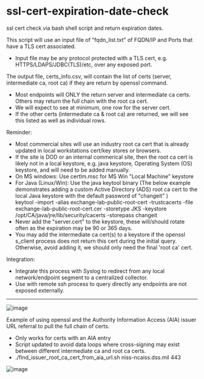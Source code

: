 # ssl-cert-expiration-date-check
ssl cert check via bash shell script and return expiration dates.

This script will use an input file of "fqdn_list.txt" of  FQDN/IP and Ports that have a TLS cert associated.
- Input file may be any protocol protected with a TLS cert, e.g. HTTPS/LDAPS/JDBC(TLS)/etc, over any exposed port.

The output file, certs_info.csv, will contain the list of certs (server, intermediate ca, root ca) if they are return by openssl command.
- Most endpoints will ONLY the return server and intermediate ca certs.   Others may return the full chain with the root ca cert.
- We will expect to see at minimum, one row for the server cert.
- If the other certs (intermediate ca & root ca) are returned, we will see this listed as well as individual rows.

Reminder:   
- Most commercial sites will use an industry root ca cert that is already updated in local workstations cert/key stores or browsers.
- If the site is DOD or an internal commerical site, then the root ca cert is likely not in a local keystore, e.g. java keystore, Operating System (OS) keystore, and will need to be added manually.
- On MS windows: Use  certlm.msc  for  MS Win "Local Machine" keystore
- For Java (Linux/Win):  Use the java keytool binary  (The below example demonstrates adding a custom Active Directory (ADS) root ca cert to the local Java keystore with the default password of "changeit" )  
    keytool -import -alias exchange-lab-public-root-cert -trustcacerts -file exchange-lab-public-root-cert.cer -storetype JKS -keystore /opt/CA/java/jre/lib/security/cacerts -storepass changeit
- Never add the "server.cert" to the keystore, these will/should rotate often as the expiration may be 90 or 365 days.
- You may add the intermediate ca cert(s) to a keystore if the openssl s_client process does not return this cert during the initial query.  Otherwise, avoid adding it, we should only need the final 'root ca' cert.

Integration:
- Integrate this process with Syslog to redirect from any local network/endpoint segment to a centralized collector.
- Use with remote ssh process to query directly any endpoints are not exposed externally.
  


****

![image](https://github.com/user-attachments/assets/17406642-e947-4de9-b8c6-f03ad8768ad6)


  
Example of using openssl and the Authority Information Access (AIA) issuer URL referral to pull the full chain of certs.  
- Only works for certs with an AIA entry
- Script updated to avoid data loops where cross-signing may exist between different intermediate ca and root ca certs.
- ./find_issuer_root_ca_cert_from_aia_url.sh niss-ncaiss.dss.mil 443
  
![image](https://github.com/user-attachments/assets/f8d7085d-2264-43a9-acda-c06c747344b5)
